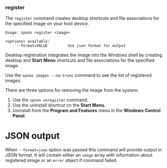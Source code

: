 ### register

The `register` command creates desktop shortcuts and file associations for the specified image on your host device.

```
Usage: spoon register <image>

<options> available:
     --format=VALUE         Use json format for output
```

Desktop registration integrates the image into the Windows shell by creating desktop and **Start Menu** shortcuts and file associations for the specified image.

Use the `spoon images --no-trunc` command to see the list of registered images.

There are three options for removing the image from the system:

1. Use the `spoon unregister` command.
1. Use the uninstall shortcut on the **Start Menu**.
1. Uninstall from the **Program and Features** menu in the **Windows Control Panel**.

# JSON output

When `--format=json` option was passed this command will provide output in JSON format. It will contain either an `image` array with information about registered image or an `error` object if command failed.
